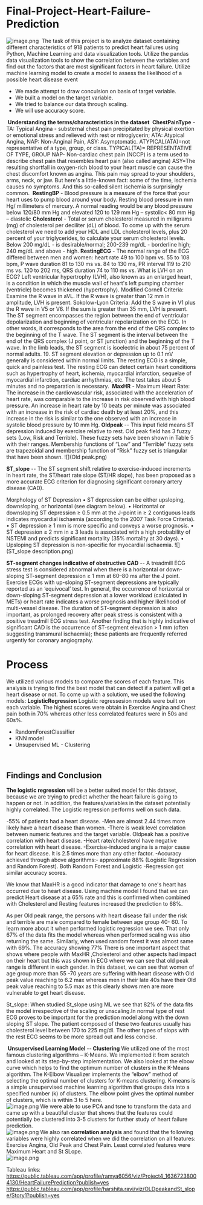 # Final-Project-Heart-Failure-Prediction
![image.png](heart.jpg)
​
The task of this project is to analyze dataset containing different characteristics of 918 patients to predict heart failures using Python, Machine Learning and data visualization tools. Utilize the pandas data visualization tools to show the correlation between the variables and find out the factors that are most significant factors in heart failure. Utilize machine learning model to create a model to assess the likelihood of a possible heart disease event
- We made attempt to draw conculsion on basis of target variable.
- We built a model on the target variable.
- We tried to balance our data through scaling.
- We will use accuracy score.


​
**Understanding the terms/characteristics in the dataset**
​
**ChestPainType** - TA: Typical Angina - substernal chest pain precipitated by physical exertion or emotional stress and relieved with rest or nitroglycerin; ATA: Atypical Angina, NAP: Non-Anginal Pain, ASY: Asymptomatic.
ATYPICAL(ATA)=not representative of a type, group, or class.
TYPICAL(TA)= REPRESENTATIVE OF TYPE, GROUP
NAP- Non-cardiac chest pain (NCCP) is a term used to describe chest pain that resembles heart pain (also called angina)
ASY=The resulting shortfall in oxygen-rich blood to your heart muscle can cause the chest discomfort known as angina.
This pain may spread to your shoulders, arms, neck, or jaw. But here's a little-known fact: some of the time,
ischemia causes no symptoms. And this so-called silent ischemia is surprisingly common.
​
**RestingBP** - Blood pressure is a measure of the force that your heart uses to pump blood around your body. Resting blood pressure in mm Hg/ millimeters of mercury. A normal reading would be any blood pressure below 120/80 mm Hg and elevated 120 to 129 mm Hg – systolic< 80 mm Hg – diastolic
​
**Cholesterol** - Total or serum cholesterol measured in milligrams (mg) of cholesterol per deciliter (dL) of blood. To come up with the serum cholesterol we need to add your HDL and LDL cholesterol levels, plus 20 percent of your triglycerides, to calculate your serum cholesterol levels. Below 200 mg/dL - is desirable/normal; 200-239 mg/dL - borderline high; 240 mg/dL and above - high.
​
**RestingECG** - The normal range of the ECG differed between men and women: heart rate 49 to 100 bpm vs. 55 to 108 bpm, P wave duration 81 to 130 ms vs. 84 to 130 ms, PR interval 119 to 210 ms vs. 120 to 202 ms, QRS duration 74 to 110 ms vs.
What is LVH on an ECG? Left ventricular hypertrophy (LVH), also known as an enlarged heart, is a condition in which the muscle wall of heart's left pumping chamber (ventricle) becomes thickened (hypertrophy). Modified Cornell Criteria: Examine the R wave in aVL. If the R wave is greater than 12 mm in amplitude, LVH is present. Sokolow-Lyon Criteria: Add the S wave in V1 plus the R wave in V5 or V6. If the sum is greater than 35 mm, LVH is present. The ST segment encompasses the region between the end of ventricular depolarization and beginning of ventricular repolarization on the ECG. In other words, it corresponds to the area from the end of the QRS complex to the beginning of the T wave. The ST segment is the interval between the end of the QRS complex (J point, or ST junction) and the beginning of the T wave. In the limb leads, the ST segment is isoelectric in about 75 percent of normal adults. 19. ST segment elevation or depression up to 0.1 mV generally is considered within normal limits. The resting ECG is a simple, quick and painless test. The resting ECG can detect certain heart conditions such as hypertrophy of heart, ischemia, myocardial infarction, sequelae of myocardial infarction, cardiac arrhythmias, etc. The test takes about 5 minutes and no preparation is necessary. 
​
**MaxHR** - Maximum Heart Rate: The increase in the cardiovascular risk, associated with the acceleration of heart rate, was comparable to the increase in risk observed with high blood pressure. An increase in heart rate by 10 beats per minute was associated with an increase in the risk of cardiac death by at least 20%, and this increase in the risk is similar to the one observed with an increase in systolic blood pressure by 10 mm Hg.
​
**Oldpeak** --  This input field means ST depression induced by exercise relative to rest. Old peak field has 3 fuzzy sets (Low, Risk and Terrible). These fuzzy sets have been shown in Table 5 with their ranges. Membership functions of “Low” and “Terrible” fuzzy sets are trapezoidal and membership function of “Risk” fuzzy set is triangular that have been shown. 
![](Old peak.png)


**ST_slope** -- The ST segment shift relative to exercise-induced increments in heart rate, the ST/heart rate slope (ST/HR slope), has been proposed as a more accurate ECG criterion for diagnosing significant coronary artery disease (CAD).

Morphology of ST Depression
•	ST depression can be either upsloping, downsloping, or horizontal (see diagram below).
•	Horizontal or downsloping ST depression ≥ 0.5 mm at the J-point in ≥ 2 contiguous leads indicates myocardial ischaemia (according to the 2007 Task Force Criteria).
•	ST depression ≥ 1 mm is more specific and conveys a worse prognosis.
•	ST depression ≥ 2 mm in ≥ 3 leads is associated with a high probability of NSTEMI and predicts significant mortality (35% mortality at 30 days).
•	Upsloping ST depression is non-specific for myocardial ischaemia.
![](ST_slope description.png)



**ST-segment changes indicative of obstructive CAD** -- A treadmill ECG stress test is considered abnormal when there is a horizontal or down-sloping ST-segment depression ≥ 1 mm at 60–80 ms after the J point. Exercise ECGs with up-sloping ST-segment depressions are typically reported as an ‘equivocal’ test. In general, the occurrence of horizontal or down-sloping ST-segment depression at a lower workload (calculated in METs) or heart rate indicates a worse prognosis and higher likelihood of multi-vessel disease. The duration of ST-segment depression is also important, as prolonged recovery after peak stress is consistent with a positive treadmill ECG stress test. Another finding that is highly indicative of significant CAD is the occurrence of ST-segment elevation > 1 mm (often suggesting transmural ischaemia); these patients are frequently referred urgently for coronary angiography.


# Process
We utilized various models to compare the scores of each feature. This analysis is trying to find the best model that can detect if a patient will get a heart disease or not. To come up with a solutiom, we used the following models: 
**LogisticRegression**
Logistic regressesion models were built on each variable. The highest scores were obtain in Exercise Angina and Chest pain both in 70% whereas other less correlated features were in 50s and 60s%.
- RandomForestClassifier
- KNN model
- Unsupervised ML - Clustering

​
## Findings and Conclusion
**The logistic regression** will be a better suited model for this dataset, because we are trying to predict whether the heart failure is going to happen or not. In addition, the features/variables in the dataset potentially highly correlated. The Logistic regression performs well on such data. 


-55% of patients had a heart disease.
-Men are almost 2.44 times more likely have a heart disease than women.
-There is weak level correlation between numeric features and the target variable. Oldpeak has a positive correlation with heart disease. -Heart rate/cholesterol have negative correlation with heart disease.
-Exercise-induced angina is a major cause for heart disease. It is 2.5 times more than any other factor.
-Accuracy achieved through above algorithms:- approximate 88% (Logistic Regression and Random Forest). Both Random Forest and Logistic -Regression got similar accuracy scores.

We know that MaxHR is a good indicator that damage to one's heart has occurred due to heart disease.  Using machine model I found that we can predict Heart disease at a 65% rate and this is confirmed when combined with Cholesterol and Resting features increased the prediction to 68%.

As per Old peak range, the persons with heart disease fall under the risk and terrible are male compared to female between age group 40- 60. To learn more about it when performed logistic regression we see. That only 67% of the data fits the model whereas when performed scaling was also returning the same. Similarly, when used random forest it was almost same with 69%. The accuracy  showing 77%
There is one important aspect that shows where people with MaxHR ,Cholesterol and other aspects had impact on their heart but this was shown in ECG where we can see that old peak range is different in each gender. In this dataset, we can see that women of age group more than 55 -70 years are suffering with heart disease with Old peak value reaching to 6.2 max whereas men in their late 40s have their Old peak value reaching to 5.5 max as this clearly shows men are more vulnerable to get heart disease. 

St_slope:
When studied St_slope using ML we see that 82% of the data fits the model irrespective of the scaling or unscaling.In normal type of rest ECG proves to be important for the prediction model along with the down sloping ST slope. The patient composed of these two features usually has cholesterol level between 170 to 225 mg/dl. The other types of slops with the rest ECG seems to be more spread out and less concise.


​
**Unsupervised Learning Model -- Clustering** 
We utilized one of the most famous clustering algorithms – K-Means. We implemented it from scratch and looked at its step-by-step implementation. We also looked at the elbow curve which helps to find the optimum number of clusters in the K-Means algorithm. The K-Elbow Visualizer implements the “elbow” method of selecting the optimal number of clusters for K-means clustering. K-means is a simple unsupervised machine learning algorithm that groups data into a specified number (k) of clusters. The elbow point gives the optimal number of clusters, which is within 3 to 5 here. \
![image.png](elbow.png)
We were able to use PCA and tsne to transform the data and came up with a beautiful cluster that shows that the features could potentially be clustered into 3-5 clusters for further study of heart failure prediction. \
![image.png](tsne_clusters.png)
We also ran **correlation analysis** and found that the following variables were highly correlated when we did the correlation on all features: Exercise Angina, Old Peak and Chest Pain. Least correlated features were Maximum Heart and St SLope.\
![image.png](correlation_table.png)


Tableau links:
https://public.tableau.com/app/profile/ramya6056/viz/Project4_16367238004130/HeartFailurePrediction?publish=yes
https://public.tableau.com/app/profile/harshita.ravi/viz/OLDpeakandSt_slope/Story1?publish=yes
